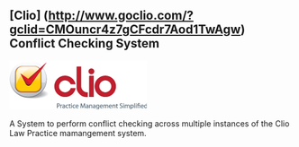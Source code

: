 


## [Clio] (http://www.goclio.com/?gclid=CMOuncr4z7gCFcdr7Aod1TwAgw) Conflict Checking System

![clio]( https://github.com/tbrooke/clioflict/blob/master/public/images/Clio_logo_244x87.png)


A System to perform conflict checking across multiple instances of the Clio Law Practice mamangement system.